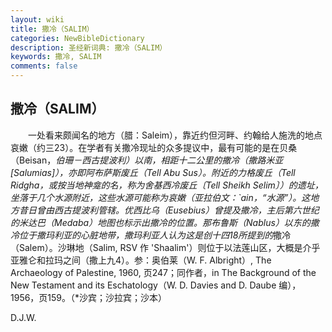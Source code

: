 ```yaml
---
layout: wiki
title: 撒冷（SALIM）
categories: NewBibleDictionary
description: 圣经新词典: 撒冷（SALIM）
keywords: 撒冷, SALIM
comments: false
---
```


## 撒冷（SALIM）

　　一处看来颇闻名的地方（腊：Saleim），靠近约但河畔、约翰给人施洗的地点哀嫩（约三23）。在学者有关撒冷现址的众多提议中，最有可能的是在贝桑（Beisan，*伯珊－西古提波利）以南，相距十二公里的撒冷（撒路米亚 [Salumias]），亦即阿布萨斯废丘（Tell Abu Sus）。附近的力格废丘（Tell Ridgha，或按当地神龛的名，称为舍基西冷废丘〔Tell Sheikh Selim〕）的遗址，坐落于几个水源附近，这些水源可能称为哀嫩（亚拉伯文：`ain，“水源”）。这地方昔日曾由西古提波利管辖。优西比乌（Eusebius）曾提及撒冷，主后第六世纪的米达巴（Medaba）地图也标示出撒冷的位置。那布鲁斯（Nablus）以东的撒冷位于撒玛利亚的心脏地带，撒玛利亚人认为这是创十四18所提到的*撒冷（Salem）。沙琳地（Salim, RSV 作 'Shaalim'）则位于以法莲山区，大概是介乎亚雅仑和拉玛之间（撒上九4）。参：奥伯莱（W. F. Albright）, The Archaeology of Palestine, 1960, 页247；同作者，in The Background of the New Testament and its Eschatology（W. D. Davies and D. Daube 编），1956，页159。（*沙宾；沙拉宾；沙本）

D.J.W.






